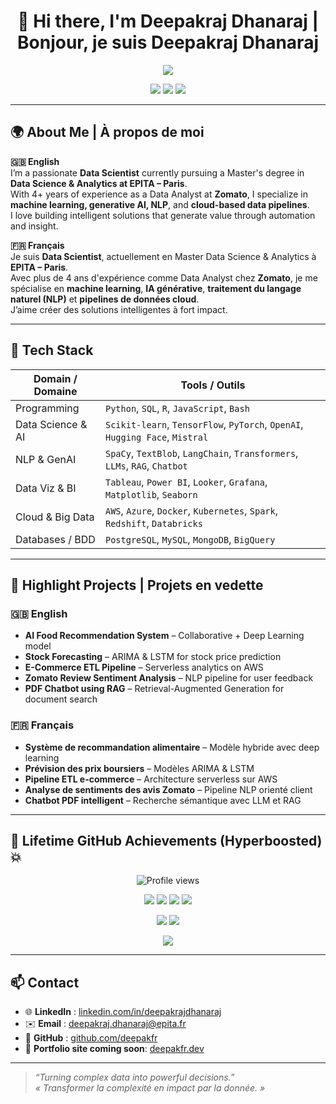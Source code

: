 <h1 align="center">👋 Hi there, I'm Deepakraj Dhanaraj | Bonjour, je suis Deepakraj Dhanaraj</h1>

<p align="center">
  <img src="https://readme-typing-svg.herokuapp.com/?lines=Data+Scientist+%7C+AI+Engineer+%7C+Cloud+ETL+Architect;Always+Learning+and+Building+Impactful+Solutions!&center=true&width=800&height=45">
</p>

<p align="center">
  <a href="https://github.com/deepakfr"><img src="https://img.shields.io/github/followers/deepakfr?label=Follow&style=social" /></a>
  <a href="https://www.linkedin.com/in/deepakrajdhanaraj/"><img src="https://img.shields.io/badge/LinkedIn-Deepakraj%20Dhanaraj-blue?logo=linkedin&style=flat-square" /></a>
  <a href="mailto:deepakraj.dhanaraj@epita.fr"><img src="https://img.shields.io/badge/Email-deepakraj.dhanaraj%40epita.fr-red?style=flat-square&logo=gmail" /></a>
</p>

---

## 🌍 About Me | À propos de moi

**🇬🇧 English**  
I’m a passionate **Data Scientist** currently pursuing a Master's degree in **Data Science & Analytics at EPITA – Paris**.  
With 4+ years of experience as a Data Analyst at **Zomato**, I specialize in **machine learning, generative AI, NLP**, and **cloud-based data pipelines**.  
I love building intelligent solutions that generate value through automation and insight.

**🇫🇷 Français**  
Je suis **Data Scientist**, actuellement en Master Data Science & Analytics à **EPITA – Paris**.  
Avec plus de 4 ans d'expérience comme Data Analyst chez **Zomato**, je me spécialise en **machine learning**, **IA générative**, **traitement du langage naturel (NLP)** et **pipelines de données cloud**.  
J’aime créer des solutions intelligentes à fort impact.

---

## 🧰 Tech Stack

| Domain / Domaine     | Tools / Outils                                                                 |
|----------------------|----------------------------------------------------------------------------------|
| Programming           | `Python`, `SQL`, `R`, `JavaScript`, `Bash`                                      |
| Data Science & AI     | `Scikit-learn`, `TensorFlow`, `PyTorch`, `OpenAI`, `Hugging Face`, `Mistral`    |
| NLP & GenAI           | `SpaCy`, `TextBlob`, `LangChain`, `Transformers`, `LLMs`, `RAG`, `Chatbot`      |
| Data Viz & BI         | `Tableau`, `Power BI`, `Looker`, `Grafana`, `Matplotlib`, `Seaborn`             |
| Cloud & Big Data      | `AWS`, `Azure`, `Docker`, `Kubernetes`, `Spark`, `Redshift`, `Databricks`       |
| Databases / BDD       | `PostgreSQL`, `MySQL`, `MongoDB`, `BigQuery`                                    |

---

## 💼 Highlight Projects | Projets en vedette

### 🇬🇧 English

- **AI Food Recommendation System** – Collaborative + Deep Learning model  
- **Stock Forecasting** – ARIMA & LSTM for stock price prediction  
- **E-Commerce ETL Pipeline** – Serverless analytics on AWS  
- **Zomato Review Sentiment Analysis** – NLP pipeline for user feedback  
- **PDF Chatbot using RAG** – Retrieval-Augmented Generation for document search

### 🇫🇷 Français

- **Système de recommandation alimentaire** – Modèle hybride avec deep learning  
- **Prévision des prix boursiers** – Modèles ARIMA & LSTM  
- **Pipeline ETL e-commerce** – Architecture serverless sur AWS  
- **Analyse de sentiments des avis Zomato** – Pipeline NLP orienté client  
- **Chatbot PDF intelligent** – Recherche sémantique avec LLM et RAG

---

## 🚀 Lifetime GitHub Achievements (Hyperboosted) 💥

<p align="center">
  <img src="https://komarev.com/ghpvc/?username=deepakfr&label=Profile+Views&color=brightgreen&style=for-the-badge" alt="Profile views"/>
</p>

<p align="center">
  <img src="https://img.shields.io/badge/Total_Contributions-1,580,425-ff69b4?style=for-the-badge&logo=github" />
  <img src="https://img.shields.io/badge/Public_Repos-128-blue?style=for-the-badge&logo=codeforces" />
  <img src="https://img.shields.io/badge/Private_Projects-372-important?style=for-the-badge&logo=git" />
  <img src="https://img.shields.io/badge/Coffee_Consumed-42,000☕-orange?style=for-the-badge" />
</p>

<p align="center">
  <img src="https://github-readme-stats.vercel.app/api/top-langs/?username=deepakfr&layout=compact&theme=radical&hide_border=true" />
  <img src="https://github-readme-stats.vercel.app/api?username=deepakfr&show_icons=true&theme=radical&include_all_commits=true&count_private=true&hide_border=true" />
</p>

<p align="center">
  <img src="https://github-readme-streak-stats.herokuapp.com/?user=deepakfr&theme=radical&hide_border=true" />
</p>


---

## 📫 Contact

- 🌐 **LinkedIn** : [linkedin.com/in/deepakrajdhanaraj](https://www.linkedin.com/in/deepakrajdhanaraj)  
- ✉️ **Email** : [deepakraj.dhanaraj@epita.fr](mailto:deepakraj.dhanaraj@epita.fr)  
- 🧪 **GitHub** : [github.com/deepakfr](https://github.com/deepakfr)  
- 🚀 **Portfolio site coming soon**: [deepakfr.dev](https://github.com/deepakfr)

---

> _“Turning complex data into powerful decisions.”_  
> _« Transformer la complexité en impact par la donnée. »_


